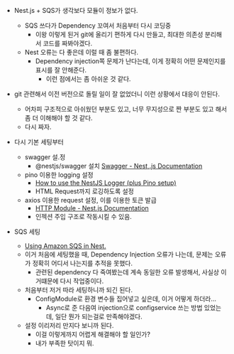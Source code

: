- Nest.js + SQS가 생각보다 모듈이 정보가 없다.
	- SQS 쓰다가 Dependency 꼬여서 처음부터 다시 코딩중
		- 이왕 이렇게 된거 git에 올리기 편하게 다시 만들고, 최대한 의존성 분리해서 코드를 짜봐야겠다.
	- Nest 오류는 다 좋은데 이럴 때 좀 불편하다.
		- Dependency injection쪽 문제가 난다는데, 이게 정확히 어떤 문제인지를 표시를 잘 안해준다.
			- 이런 점에서는 좀 아쉬운 것 같다.
- git 관련해서 이전 버전으로 돌릴 일이 잘 없었더니 이런 상황에서 대응이 안된다.
	- 어차피 구조적으로 아쉬웠던 부분도 있고, 너무 무지성으로 짠 부분도 있고 해서 좀 더 이해해야 할 것 같다.
	- 다시 짜자.

- 다시 기본 세팅부터
	- swagger 설.정
		- @nestjs/swagger 설치 [Swagger - Nest,.js Documentation](https://docs.nestjs.com/openapi/introduction)
	- pino 이용한 logging 설정
		- [How to use the NestJS Logger (plus Pino setup)](https://www.tomray.dev/nestjs-logging)
		- HTML Request까지 로깅하도록 설정
	- axios 이용한 request 설정, 이를 이용한 토큰 발급
		- [HTTP Module - Nest.js Documentation](https://docs.nestjs.com/techniques/http-module)
		- 인젝션 주입 구조로 작동시킬 수 있음.
- SQS 세팅
	- [Using Amazon SQS in Nest.](https://dev.to/evanhameed99/using-amazon-sqs-in-nest-5ed3)
	- 이거 처음에 세팅했을 때, Dependency Injection 오류가 나는데, 문제는 오류가 정확히 어디서 나는지를 추적을 못했다.
		- 관련된 dependency 다 죽여봤는데 계속 동일한 오류 발생해서, 사실상 이거떄문에 다시 작업중이다.
	- 처음부터 저거 따라 세팅하니까 되긴 된다.
		- ConfigModule로 환경 변수들 집어넣고 싶은데, 이거 어떻게 하더라...
			- Async로 준 다음여 injection으로 configservice 쓰는 방법 있었는데, 일단 뭔가 되는걸로 만족해야겠다.
	- 설정 이리저리 만지다 보니까 된다.
		- 이걸 이렇게까지 어렵게 해결해야 할 일인가?
		- 내가 부족한 탓이지 뭐.